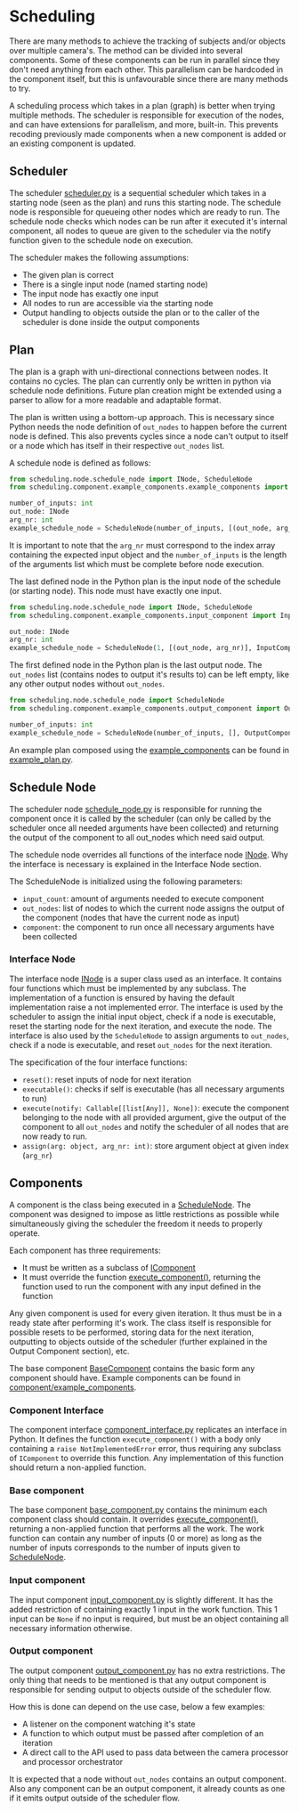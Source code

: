 # Scheduling

There are many methods to achieve the tracking of subjects and/or objects 
over multiple camera's.
The method can be divided into several components.
Some of these components can be run in parallel since they don't need 
anything from each other.
This parallelism can be hardcoded in the component itself, 
but this is unfavourable since there are many methods to try.

A scheduling process which takes in a plan (graph) is better when trying multiple methods.
The scheduler is responsible for execution of the nodes, 
and can have extensions for parallelism, and more, built-in.
This prevents recoding previously made components when a new component 
is added or an existing component is updated.

## Scheduler

The scheduler [scheduler.py](scheduler.py) is a sequential scheduler 
which takes in a starting node (seen as the plan) and runs this starting node.
The schedule node is responsible for queueing other nodes which are ready to run. 
The schedule node checks which nodes can be run after it executed it's internal component,
all nodes to queue are given to the scheduler via the notify function 
given to the schedule node on execution.

The scheduler makes the following assumptions:
- The given plan is correct
- There is a single input node (named starting node)
- The input node has exactly one input
- All nodes to run are accessible via the starting node
- Output handling to objects outside the plan or to the caller of the 
scheduler is done inside the output components

## Plan

The plan is a graph with uni-directional connections between nodes.
It contains no cycles.
The plan can currently only be written in python via schedule node definitions.
Future plan creation might be extended using a parser to allow for a more 
readable and adaptable format.

The plan is written using a bottom-up approach.
This is necessary since Python needs the node definition of `out_nodes` to 
happen before the current node is defined.
This also prevents cycles since a node can't output to itself or a node 
which has itself in their respective `out_nodes` list.

A schedule node is defined as follows:
```python
from scheduling.node.schedule_node import INode, ScheduleNode
from scheduling.component.example_components.example_components import ExampleComponent

number_of_inputs: int
out_node: INode
arg_nr: int
example_schedule_node = ScheduleNode(number_of_inputs, [(out_node, arg_nr)], ExampleComponent())
``` 
It is important to note that the `arg_nr` must correspond to the index array 
containing the expected input object and the `number_of_inputs` is the length 
of the arguments list which must be complete before node execution.

The last defined node in the Python plan is the input node of the schedule (or starting node). 
This node must have exactly one input.
```python
from scheduling.node.schedule_node import INode, ScheduleNode
from scheduling.component.example_components.input_component import InputComponent

out_node: INode
arg_nr: int
example_schedule_node = ScheduleNode(1, [(out_node, arg_nr)], InputComponent())
```

The first defined node in the Python plan is the last output node.
The `out_nodes` list (contains nodes to output it's results to) can be left empty, 
like any other output nodes without `out_nodes`.
```python
from scheduling.node.schedule_node import ScheduleNode
from scheduling.component.example_components.output_component import OutputComponent

number_of_inputs: int
example_schedule_node = ScheduleNode(number_of_inputs, [], OutputComponent())
```

An example plan composed using the [example_components](component/example_components) 
can be found in [example_plan.py](plan/example_plan.py).

## Schedule Node

The scheduler node [schedule_node.py](node/schedule_node.py) is responsible for running 
the component once it is called by the scheduler 
(can only be called by the scheduler once all needed arguments have been collected) 
and returning the output of the component to all out_nodes which need said output.

The schedule node overrides all functions of the interface node [INode](node/schedule_node.py).
Why the interface is necessary is explained in the Interface Node section.

The ScheduleNode is initialized using the following parameters:
- `input_count`: amount of arguments needed to execute component
- `out_nodes`: list of nodes to which the current node assigns the output of the component 
(nodes that have the current node as input)
- `component`: the component to run once all necessary arguments have been collected

### Interface Node

The interface node [INode](node/schedule_node.py) is a super class used as an interface.
It contains four functions which must be implemented by any subclass.
The implementation of a function is ensured by having the default implementation 
raise a not implemented error.
The interface is used by the scheduler to assign the initial input object, 
check if a node is executable, 
reset the starting node for the next iteration, 
and execute the node.
The interface is also used by the `ScheduleNode` to assign arguments to `out_nodes`, 
check if a node is executable, 
and reset `out_nodes` for the next iteration.

The specification of the four interface functions:
- `reset()`: reset inputs of node for next iteration
- `executable()`: checks if self is executable (has all necessary arguments to run)
- `execute(notify: Callable[[list[Any]], None])`: execute the component belonging 
to the node with all provided argument, 
give the output of the component to all `out_nodes` 
and notify the scheduler of all nodes that are now ready to run.
- `assign(arg: object, arg_nr: int)`: store argument object at given index (`arg_nr`)

## Components

A component is the class being executed in a [ScheduleNode](node/schedule_node.py).
The component was designed to impose as little restrictions as possible 
while simultaneously giving the scheduler the freedom it needs to properly operate.

Each component has three requirements:
- It must be written as a subclass of [IComponent](component/component_interface.py)
- It must override the function [execute_component()](component/base_component.py), 
returning the function used to run the component with any input defined in the function

Any given component is used for every given iteration.
It thus must be in a ready state after performing it's work.
The class itself is responsible for possible resets to be performed,
storing data for the next iteration,
outputting to objects outside of the scheduler 
(further explained in the Output Component section), etc.

The base component [BaseComponent](component/base_component.py) contains the basic form
any component should have.
Example components can be found in [component/example_components](component/example_components).

### Component Interface

The component interface [component_interface.py](component/component_interface.py) 
replicates an interface in Python.
It defines the function `execute_component()` with a body only containing a 
`raise NotImplementedError` error, thus requiring any subclass of 
`IComponent` to override this function.
Any implementation of this function should return a non-applied function.

### Base component

The base component [base_component.py](component/base_component.py) contains 
the minimum each component class should contain.
It overrides [execute_component()](component/base_component.py), 
returning a non-applied function that performs all the work.
The work function can contain any number of inputs (0 or more) as long as the number of inputs 
corresponds to the number of inputs given to [ScheduleNode](node/schedule_node.py).

### Input component

The input component [input_component.py](component/example_components/input_component.py) 
is slightly different.
It has the added restriction of containing exactly 1 input in the work function.
This 1 input can be `None` if no input is required, but must be an object 
containing all necessary information otherwise.

### Output component

The output component [output_component.py](component/example_components/output_component.py) 
has no extra restrictions.
The only thing that needs to be mentioned is that any output component is responsible for
sending output to objects outside of the scheduler flow.

How this is done can depend on the use case, below a few examples:
- A listener on the component watching it's state
- A function to which output must be passed after completion of an iteration
- A direct call to the API used to pass data between 
the camera processor and processor orchestrator

It is expected that a node without `out_nodes` contains an output component.
Also any component can be an output component, it already counts as 
one if it emits output outside of the scheduler flow.
